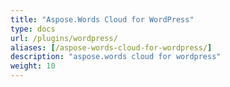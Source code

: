 ```yaml
---
title: "Aspose.Words Cloud for WordPress"
type: docs
url: /plugins/wordpress/
aliases: [/aspose-words-cloud-for-wordpress/]
description: "aspose.words cloud for wordpress"
weight: 10
---
```

